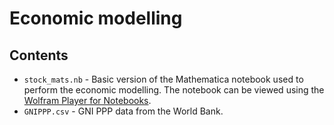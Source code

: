 # Economic modelling

## Contents

* `stock_mats.nb` - Basic version of the Mathematica notebook used to perform the economic modelling. The notebook can be viewed using the [Wolfram Player for
Notebooks](https://www.wolfram.com/player/).
* `GNIPPP.csv` - GNI PPP data from the World Bank.
